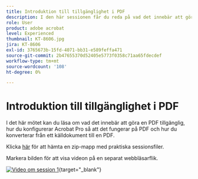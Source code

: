 ```yaml
---
title: Introduktion till tillgänglighet i PDF
description: I den här sessionen får du reda på vad det innebär att göra en PDF tillgänglig, hur du konfigurerar Acrobat Pro så att det fungerar på PDF och hur du konverterar från ett källdokument till en PDF
role: User
product: adobe acrobat
level: Experienced
thumbnail: KT-8606.jpg
jira: KT-8606
exl-id: 3765673b-15fd-4071-bb31-e589feffa471
source-git-commit: 2b47655370d52405e5773f0358c71aa65fdecdef
workflow-type: tm+mt
source-wordcount: '108'
ht-degree: 0%

---
```


# Introduktion till tillgänglighet i PDF

I det här mötet kan du läsa om vad det innebär att göra en PDF tillgänglig, hur du konfigurerar Acrobat Pro så att det fungerar på PDF och hur du konverterar från ett källdokument till en PDF.

Klicka [här](../assets/accessibilitysession1.zip) för att hämta en zip-mapp med praktiska sessionsfiler.

Markera bilden för att visa videon på en separat webbläsarflik.

[![Video om session 1](../assets/Accessibilitysession1_YT.png)](https://www.youtube.com/embed/DaadHIWHgzU){target="_blank"}
